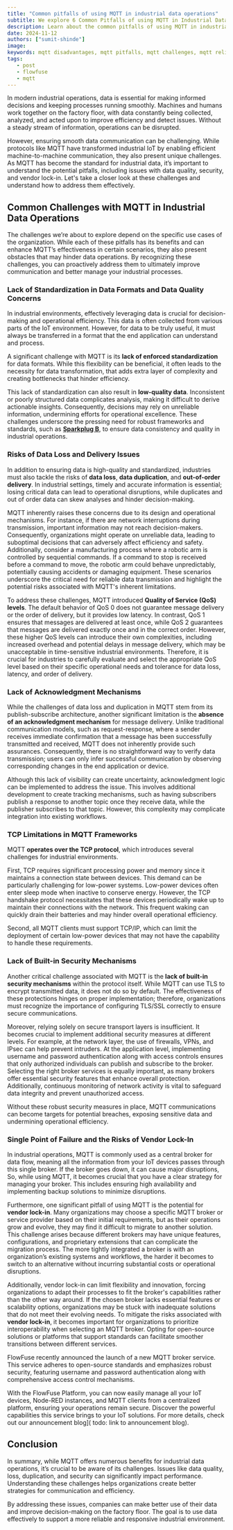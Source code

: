 ```yaml
---
title: "Common pitfalls of using MQTT in industrial data operations"
subtitle: We explore 6 Common Pitfalls of using MQTT in Industrial Data Operations and how you can overcome them
description: Learn about the common pitfalls of using MQTT in industrial data operations, including data quality issues, security risks, and vendor lock-in.
date: 2024-11-12
authors: ["sumit-shinde"]
image: 
keywords: mqtt disadvantages, mqtt pitfalls, mqtt challenges, mqtt reliability problems, mqtt drawbacks, mqtt limitations,  cons of using mqtt
tags:
   - post
   - flowfuse
   - mqtt
---
```


In modern industrial operations, data is essential for making informed decisions and keeping processes running smoothly. Machines and humans work together on the factory floor, with data constantly being collected, analyzed, and acted upon to improve efficiency and detect issues. Without a steady stream of information, operations can be disrupted.

<!--more-->

However, ensuring smooth data communication can be challenging. While protocols like MQTT have transformed industrial IoT by enabling efficient machine-to-machine communication, they also present unique challenges. As MQTT has become the standard for industrial data, it’s important to understand the potential pitfalls, including issues with data quality, security, and vendor lock-in.  Let's take a closer look at these challenges and understand how to address them effectively. 

## Common Challenges with MQTT in Industrial Data Operations

The challenges we’re about to explore depend on the specific use cases of the organization. While each of these pitfalls has its benefits and can enhance MQTT’s effectiveness in certain scenarios, they also present obstacles that may hinder data operations. By recognizing these challenges, you can proactively address them to ultimately improve communication and better manage your industrial processes.

### Lack of Standardization in Data Formats and Data Quality Concerns

In industrial environments, effectively leveraging data is crucial for decision-making and operational efficiency. This data is often collected from various parts of the IoT environment. However, for data to be truly useful, it must always be transferred in a format that the end application can understand and process. 

A significant challenge with MQTT is its **lack of enforced standardization** for data formats. While this flexibility can be beneficial, it often leads to the necessity for data transformation, that adds extra layer of complexity and creating bottlenecks that hinder efficiency.

This lack of standardization can also result in **low-quality data**. Inconsistent or poorly structured data complicates analysis, making it difficult to derive actionable insights. Consequently, decisions may rely on unreliable information, undermining efforts for operational excellence. These challenges underscore the pressing need for robust frameworks and standards, such as [**Sparkplug B**](/blog/2024/08/using-mqtt-sparkplugb-with-node-red/), to ensure data consistency and quality in industrial operations. 

### Risks of Data Loss and Delivery Issues

In addition to ensuring data is high-quality and standardized, industries must also tackle the risks of **data loss**, **data duplication**, and **out-of-order delivery**. In industrial settings, timely and accurate information is essential; losing critical data can lead to operational disruptions, while duplicates and out of order data can skew analyses and hinder decision-making. 

MQTT inherently raises these concerns due to its design and operational mechanisms. For instance, if there are network interruptions during transmission, important information may not reach decision-makers. Consequently, organizations might operate on unreliable data, leading to suboptimal decisions that can adversely affect efficiency and safety. Additionally, consider a manufacturing process where a robotic arm is controlled by sequential commands. If a command to stop is received before a command to move, the robotic arm could behave unpredictably, potentially causing accidents or damaging equipment. These scenarios underscore the critical need for reliable data transmission and highlight the potential risks associated with MQTT's inherent limitations.

To address these challenges, MQTT introduced **Quality of Service (QoS) levels**. The default behavior of QoS 0 does not guarantee message delivery or the order of delivery, but it provides low latency. In contrast, QoS 1 ensures that messages are delivered at least once, while QoS 2 guarantees that messages are delivered exactly once and in the correct order. However, these higher QoS levels can introduce their own complexities, including increased overhead and potential delays in message delivery, which may be unacceptable in time-sensitive industrial environments. Therefore, it is crucial for industries to carefully evaluate and select the appropriate QoS level based on their specific operational needs and tolerance for data loss, latency, and order of delivery.

### Lack of Acknowledgment Mechanisms

While the challenges of data loss and duplication in MQTT stem from its publish-subscribe architecture, another significant limitation is the **absence of an acknowledgment mechanism** for message delivery. Unlike traditional communication models, such as request-response, where a sender receives immediate confirmation that a message has been successfully transmitted and received, MQTT does not inherently provide such assurances. Consequently, there is no straightforward way to verify data transmission; users can only infer successful communication by observing corresponding changes in the end application or device.

Although this lack of visibility can create uncertainty, acknowledgment logic can be implemented to address the issue. This involves additional development to create tracking mechanisms, such as having subscribers publish a response to another topic once they receive data, while the publisher subscribes to that topic. However, this complexity may complicate integration into existing workflows.

### TCP Limitations in MQTT Frameworks

MQTT **operates over the TCP protocol**, which introduces several challenges for industrial environments.

First, TCP requires significant processing power and memory since it maintains a connection state between devices. This demand can be particularly challenging for low-power systems. Low-power devices often enter sleep mode when inactive to conserve energy. However, the TCP handshake protocol necessitates that these devices periodically wake up to maintain their connections with the network. This frequent waking can quickly drain their batteries and may hinder overall operational efficiency.

Second, all MQTT clients must support TCP/IP, which can limit the deployment of certain low-power devices that may not have the capability to handle these requirements.

### Lack of Built-in Security Mechanisms

Another critical challenge associated with MQTT is the **lack of built-in security mechanisms** within the protocol itself. While MQTT can use TLS to encrypt transmitted data, it does not do so by default. The effectiveness of these protections hinges on proper implementation; therefore, organizations must recognize the importance of configuring TLS/SSL correctly to ensure secure communications.

Moreover, relying solely on secure transport layers is insufficient. It becomes crucial to implement additional security measures at different levels. For example, at the network layer, the use of firewalls, VPNs, and IPsec can help prevent intruders. At the application level, implementing username and password authentication along with access controls ensures that only authorized individuals can publish and subscribe to the broker. Selecting the right broker services is equally important, as many brokers offer essential security features that enhance overall protection. Additionally, continuous monitoring of network activity is vital to safeguard data integrity and prevent unauthorized access.

Without these robust security measures in place, MQTT communications can become targets for potential breaches, exposing sensitive data and undermining operational efficiency.

### Single Point of Failure and the Risks of Vendor Lock-In

In industrial operations, MQTT is commonly used as a central broker for data flow, meaning all the information from your IoT devices passes through this single broker. If the broker goes down, it can cause major disruptions, So, while using MQTT, it becomes crucial that you have a clear strategy for managing your broker. This includes ensuring high availability and implementing backup solutions to minimize disruptions.

Furthermore, one significant pitfall of using MQTT is the potential for **vendor lock-in**. Many organizations may choose a specific MQTT broker or service provider based on their initial requirements, but as their operations grow and evolve, they may find it difficult to migrate to another solution. This challenge arises because different brokers may have unique features, configurations, and proprietary extensions that can complicate the migration process. The more tightly integrated a broker is with an organization’s existing systems and workflows, the harder it becomes to switch to an alternative without incurring substantial costs or operational disruptions.

Additionally, vendor lock-in can limit flexibility and innovation, forcing organizations to adapt their processes to fit the broker's capabilities rather than the other way around. If the chosen broker lacks essential features or scalability options, organizations may be stuck with inadequate solutions that do not meet their evolving needs.
To mitigate the risks associated with **vendor lock-in**, it becomes important for organizations to prioritize interoperability when selecting an MQTT broker. Opting for open-source solutions or platforms that support standards can facilitate smoother transitions between different services.

FlowFuse recently announced the launch of a new MQTT broker service. This service adheres to open-source standards and emphasizes robust security, featuring username and password authentication along with comprehensive access control mechanisms.

With the FlowFuse Platform, you can now easily manage all your IoT devices, Node-RED instances, and MQTT clients from a centralized platform, ensuring your operations remain secure. Discover the powerful capabilities this service brings to your IoT solutions. For more details, check out our announcement blog]( todo: link to announcement blog).

## Conclusion

In summary, while MQTT offers numerous benefits for industrial data operations, it’s crucial to be aware of its challenges. Issues like data quality, loss, duplication, and security can significantly impact performance. Understanding these challenges helps organizations create better strategies for communication and efficiency.

By addressing these issues, companies can make better use of their data and improve decision-making on the factory floor. The goal is to use data effectively to support a more reliable and responsive industrial environment.
